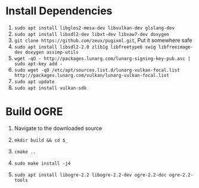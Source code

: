 # Install Dependencies 
1. `sudo apt install libgles2-mesa-dev libvulkan-dev glslang-dev`
1. `sudo apt install libsdl2-dev libxt-dev libxaw7-dev doxygen`
1. `git clone https://github.com/zeux/pugixml.git`, Put it somewhere safe
1. `sudo apt install libsdl2-2.0 zlib1g libfreetype6 swig libfreeimage-dev doxygen assimp-utils`
1. `wget -qO - http://packages.lunarg.com/lunarg-signing-key-pub.asc | sudo apt-key add -`
1. `sudo wget -qO /etc/apt/sources.list.d/lunarg-vulkan-focal.list http://packages.lunarg.com/vulkan/lunarg-vulkan-focal.list`
1. `sudo apt update`
1. `sudo apt install vulkan-sdk`
# Build OGRE
1. Navigate to the downloaded source
1. `mkdir build && cd $_`
1. `cmake ..`
1. `sudo make install -j4`





1. `sudo apt install libogre-2.2 libogre-2.2-dev ogre-2.2-doc ogre-2.2-tools`
